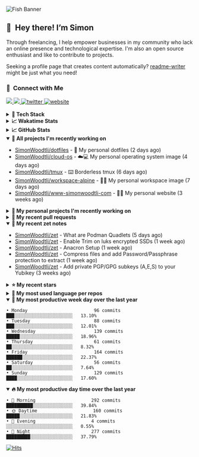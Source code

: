 ![Fish Banner](assets/fish.webp)

## 👋 &nbsp;Hey there! I’m Simon

Through freelancing, I help empower businesses in my community who lack
an online presence and technological expertise. I'm also an open source
enthusiast and like to contribute to projects.

Seeking a profile page that creates content automatically?
[readme-writer] might be just what you need!

### 🤝 &nbsp;Connect with Me

<div align="left">
<a href="https://linkedin.com/in/simonwoodtli" target="_blank">
<img src="https://img.shields.io/badge/linkedin-1E77B5?style=for-the-badge&logo=linkedin&logoColor=white alt=linkedin" />
</a>
<a href="https://github.com/simonwoodtli" target="_blank">
<img src="https://img.shields.io/badge/github-24292E?style=for-the-badge&logo=github&logoColor=white alt=github" />
</a>
<a href="https://twitter.com/simonwoodtlidev" target="_blank">
<img src="https://img.shields.io/badge/twitter-26a7de?style=for-the-badge&logo=twitter&logoColor=white" alt="twitter"/>
</a>
<a href="https://simonwoodtli.com" target="_blank">
<img src="https://img.shields.io/badge/website-E2925F?style=for-the-badge&logo=google-chrome&logoColor=white" alt="website"/>
</a>
</div>
<br/>


<details>
  <summary><b>🧰 Tech Stack</b></summary>
  <div align="center">
  <a href="https://skillicons.dev" target="_blank">
  <img src="https://skillicons.dev/icons?i=js,html,css,bash,python,go,postgresql,docker,vim,linux" alt="JavaScript, HTML, CSS, Bash, Python, Go, PostgreSQL, Docker, Vim,
  Linux">
  </a>
  </div>
</details>

<details>
  <summary><b>📈 Wakatime Stats</b></summary>
  <p align="center"><a href="https://wakatime.com/@SimonWoodtli">
  <img align="center" width="400" height="300" src="https://wakatime.com/share/@SimonWoodtli/7761bcef-e104-47d9-912a-dfd6bf08868b.svg" />
  </a>
  <a href="https://wakatime.com/@SimonWoodtli">
  <img align="center" width="400" height="300" src="https://wakatime.com/share/@SimonWoodtli/341953df-6a40-47b7-8220-ace4eabe0a17.svg" />
  </a></p>

  <h4><b>💬 I've been working with the following languages over the last 7 days</b></h4>

```
• Markdown                       4 hrs 21 mins                  ███████░░░░░░░░░░░░░░░░░░   27.96%
• Bash                           3 hrs 46 mins                  ██████░░░░░░░░░░░░░░░░░░░   24.21%
• conf                           1 hr 29 mins                   ██░░░░░░░░░░░░░░░░░░░░░░░   9.57%
• sh                             1 hr 18 mins                   ██░░░░░░░░░░░░░░░░░░░░░░░   8.42%
• readline                       44 mins                        █░░░░░░░░░░░░░░░░░░░░░░░░   4.81%
• Other                          39 mins                        █░░░░░░░░░░░░░░░░░░░░░░░░   4.2%
• Dockerfile                     37 mins                        █░░░░░░░░░░░░░░░░░░░░░░░░   4.06%
• sshconfig                      33 mins                        █░░░░░░░░░░░░░░░░░░░░░░░░   3.64%
• JSON                           29 mins                        █░░░░░░░░░░░░░░░░░░░░░░░░   3.18%
• YAML                           18 mins                        ░░░░░░░░░░░░░░░░░░░░░░░░░   1.99%
• gpg                            14 mins                        ░░░░░░░░░░░░░░░░░░░░░░░░░   1.57%
• Text                           13 mins                        ░░░░░░░░░░░░░░░░░░░░░░░░░   1.49%
• systemd                        8 mins                         ░░░░░░░░░░░░░░░░░░░░░░░░░   0.96%
• tar                            7 mins                         ░░░░░░░░░░░░░░░░░░░░░░░░░   0.85%
• Cheetah                        7 mins                         ░░░░░░░░░░░░░░░░░░░░░░░░░   0.75%
• Makefile                       6 mins                         ░░░░░░░░░░░░░░░░░░░░░░░░░   0.67%
• Mail                           6 mins                         ░░░░░░░░░░░░░░░░░░░░░░░░░   0.64%
• Crontab                        5 mins                         ░░░░░░░░░░░░░░░░░░░░░░░░░   0.57%
• desktop                        3 mins                         ░░░░░░░░░░░░░░░░░░░░░░░░░   0.32%
• INI                            1 min                          ░░░░░░░░░░░░░░░░░░░░░░░░░   0.14%
```

  <h4>👷 I've been working on the following projects over the last 7 days</h4>

```
• dotfiles                       4 hrs 36 mins                  ███████░░░░░░░░░░░░░░░░░░   29.6%
• Unknown Project                4 hrs 17 mins                  ███████░░░░░░░░░░░░░░░░░░   27.57%
• Private                        2 hrs 37 mins                  ████░░░░░░░░░░░░░░░░░░░░░   16.9%
• tmux                           1 hr 33 mins                   ███░░░░░░░░░░░░░░░░░░░░░░   10.06%
• cloud-os                       1 hr 5 mins                    ██░░░░░░░░░░░░░░░░░░░░░░░   7.06%
• zet                            49 mins                        █░░░░░░░░░░░░░░░░░░░░░░░░   5.26%
• workspace-alpine               33 mins                        █░░░░░░░░░░░░░░░░░░░░░░░░   3.55%
```

  <h4><b>🛠️ I've been working with the following editors over the last 7 days</b></h4>

```
• Vim                            15 hrs 34 mins                 █████████████████████████   100%
```

  <h4><b>💻 I've been working with the following operating systems over the last 7 days</b></h4>

```
• Linux                          15 hrs 34 mins                 █████████████████████████   100%
```

</details>

<details>
  <summary><b>📈 GitHub Stats</b></summary>
  <div align="center">
  <a href="https://github.com/anuraghazra/github-readme-stats"> 
  <img src="https://github-readme-stats.vercel.app/api?username=simonwoodtli&theme=onedark&show_icons=true&hide_rank=true&custom_title=Stats&count_private=true&hide_border=true&hide=issues&line_height=24&bg_color=0d1117" alt="Github Stats">
  <img src="https://github-readme-stats.vercel.app/api/top-langs/?username=simonwoodtli&layout=compact&theme=onedark&count_private=true&hide_border=true&bg_color=0d1117" alt="Top Langs">
  </a>
  </div>
</details>

<details open="">
  <summary><b>👷 All projects I'm recently working on</b></summary>

* [SimonWoodtli/dotfiles](https://github.com/SimonWoodtli/dotfiles) - 🏡 My personal dotfiles (2 days ago)
* [SimonWoodtli/cloud-os](https://github.com/SimonWoodtli/cloud-os) - ☁️💻 My personal operating system image (4 days ago)
* [SimonWoodtli/tmux](https://github.com/SimonWoodtli/tmux) - ⌨️ Borderless tmux (6 days ago)
* [SimonWoodtli/workspace-alpine](https://github.com/SimonWoodtli/workspace-alpine) - 🤖🐳 My personal workspace image (7 days ago)
* [SimonWoodtli/www-simonwoodtli-com](https://github.com/SimonWoodtli/www-simonwoodtli-com) - 👨‍💻 My personal website (3 weeks ago)

</details>
<details>
  <summary><b>🌱 My personal projects I'm recently working on</b></summary>

* [SimonWoodtli/dotfiles](https://github.com/SimonWoodtli/dotfiles) - 🏡 My personal dotfiles (2 days ago)
* [SimonWoodtli/cloud-os](https://github.com/SimonWoodtli/cloud-os) - ☁️💻 My personal operating system image (4 days ago)
* [SimonWoodtli/tmux](https://github.com/SimonWoodtli/tmux) - ⌨️ Borderless tmux (6 days ago)
* [SimonWoodtli/workspace-alpine](https://github.com/SimonWoodtli/workspace-alpine) - 🤖🐳 My personal workspace image (7 days ago)
* [SimonWoodtli/www-simonwoodtli-com](https://github.com/SimonWoodtli/www-simonwoodtli-com) - 👨‍💻 My personal website (3 weeks ago)

</details>
<details>
  <summary><b>🔨 My recent pull requests</b></summary>

* [feat: add wireguard-generate-keys script](https://github.com/SimonWoodtli/dotfiles-old/pull/14) on [SimonWoodtli/dotfiles-old](https://github.com/SimonWoodtli/dotfiles-old) (17 months ago)
* [feat: add video-to-gif script](https://github.com/SimonWoodtli/dotfiles-old/pull/13) on [SimonWoodtli/dotfiles-old](https://github.com/SimonWoodtli/dotfiles-old) (17 months ago)
* [feat: add spoof-mac-linux script](https://github.com/SimonWoodtli/dotfiles-old/pull/12) on [SimonWoodtli/dotfiles-old](https://github.com/SimonWoodtli/dotfiles-old) (17 months ago)
* [feat: add sp-tmux script](https://github.com/SimonWoodtli/dotfiles-old/pull/11) on [SimonWoodtli/dotfiles-old](https://github.com/SimonWoodtli/dotfiles-old) (18 months ago)
* [feat: add sp script](https://github.com/SimonWoodtli/dotfiles-old/pull/10) on [SimonWoodtli/dotfiles-old](https://github.com/SimonWoodtli/dotfiles-old) (18 months ago)

</details>
<details open="">
  <summary><b>📝 My recent zet notes</b></summary>

* [SimonWoodtli/zet](https://github.com/SimonWoodtli/zet/tree/64b06b0d48f6b18e1f342adf06a4b0a8bf05799f/20240226021020) - What are Podman Quadlets (5 days ago)
* [SimonWoodtli/zet](https://github.com/SimonWoodtli/zet/tree/87faac005c8e0178a7269bae60109ca9877cc229/20240220231311) - Enable Trim on luks encrypted SSDs (1 week ago)
* [SimonWoodtli/zet](https://github.com/SimonWoodtli/zet/tree/e070b876413072fe6c7c9630fa5c25e0cb915bdb/20240219142720) - Anacron Setup (1 week ago)
* [SimonWoodtli/zet](https://github.com/SimonWoodtli/zet/tree/353c4e49e2878c41cf0724b4c8d5af432cce6624/20240218140751) - Compress files and add Password/Passphrase protection to extract (1 week ago)
* [SimonWoodtli/zet](https://github.com/SimonWoodtli/zet/tree/2fdb7a1889f16dbed642b1af1f1a48b110c4dafc/20240205234225) - Add private PGP/GPG subkeys (A,E,S) to your Yubikey (3 weeks ago)

</details>
<details>
  <summary><b>⭐ My recent stars</b></summary>

* [simple-login/app](https://github.com/simple-login/app) - The SimpleLogin back-end and web app (1 month ago)
* [progit/progit2](https://github.com/progit/progit2) - Pro Git 2nd Edition (1 month ago)
* [MichaIng/DietPi](https://github.com/MichaIng/DietPi) - Lightweight justice for your single-board computer! (2 months ago)
* [mumble-voip/mumble](https://github.com/mumble-voip/mumble) - Mumble is an open-source, low-latency, high quality voice chat software. (2 months ago)
* [bigskysoftware/htmx](https://github.com/bigskysoftware/htmx) - </> htmx - high power tools for HTML (3 months ago)

</details>
<details>
  <summary><b>💬 My most used language per repos</b></summary>

```
• Shell                          16 repos                       ███████████████████░░░░░░   76.19%
• JavaScript                     1 repo                         █░░░░░░░░░░░░░░░░░░░░░░░░   4.76%
• CSS                            2 repos                        ██░░░░░░░░░░░░░░░░░░░░░░░   9.52%
• Nix                            1 repo                         █░░░░░░░░░░░░░░░░░░░░░░░░   4.76%
• HTML                           1 repo                         █░░░░░░░░░░░░░░░░░░░░░░░░   4.76%
```

</details>
<details open="">
  <summary><b>📆 My most productive week day over the last year</b></summary>

```
• Monday                         96 commits                     ███░░░░░░░░░░░░░░░░░░░░░░   13.10%
• Tuesday                        88 commits                     ███░░░░░░░░░░░░░░░░░░░░░░   12.01%
• Wednesday                      139 commits                    █████░░░░░░░░░░░░░░░░░░░░   18.96%
• Thursday                       61 commits                     ██░░░░░░░░░░░░░░░░░░░░░░░   8.32%
• Friday                         164 commits                    ██████░░░░░░░░░░░░░░░░░░░   22.37%
• Saturday                       56 commits                     ██░░░░░░░░░░░░░░░░░░░░░░░   7.64%
• Sunday                         129 commits                    ████░░░░░░░░░░░░░░░░░░░░░   17.60%
```

</details>
<details open="">
  <summary><b>🔥 My most productive day time over the last year</b></summary>

```
• 🌅 Morning                     292 commits                    ██████████░░░░░░░░░░░░░░░   39.84%
• 🌞 Daytime                     160 commits                    █████░░░░░░░░░░░░░░░░░░░░   21.83%
• 🌇 Evening                     4 commits                      ░░░░░░░░░░░░░░░░░░░░░░░░░   0.55%
• 🌃 Night                       277 commits                    █████████░░░░░░░░░░░░░░░░   37.79%
```

</details>

[![Hits](https://hits.seeyoufarm.com/api/count/incr/badge.svg?url=https%3A%2F%2Fgithub.com%2Fsimonwoodtli&count_bg=%23689D6A&title_bg=%23282828&icon=&icon_color=%23E7E7E7&title=views+%28today+%2F+total%29&edge_flat=false)](https://hits.seeyoufarm.com)

[readme-writer]: <https://github.com/SimonWoodtli/readme-writer>
